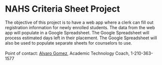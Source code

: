 # NAHS Criteria Sheet Project
The objective of this project is to have a web app where a clerk can fill out registration information for newly enrolled students. The data from the web app will populate in a Google Spreadsheet. The Google Spreadsheet will process estimated days left in their placement. The Google Spreadsheet will also be used to populate separate sheets for counselors to use.<br><br>
Point of contact: [Alvaro Gomez](mailto:alvaro.gomez@nisd.net), Academic Technology Coach, 1-210-363-1577